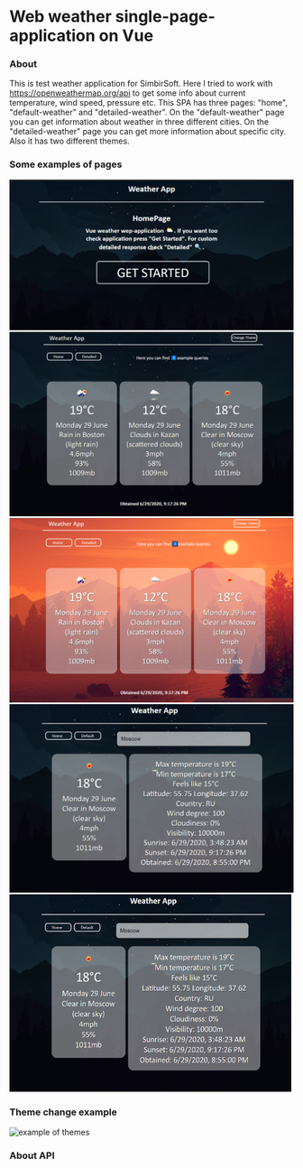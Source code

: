 # Web weather single-page-application on Vue

### About
This is test weather application for SimbirSoft. Here I tried to work with https://openweathermap.org/api to get some info about current temperature, wind speed, pressure etc. This SPA has three pages: "home", "default-weather" and "detailed-weather". On the "default-weather" page you can get information about weather in three different cities. On the "detailed-weather" page you can get more information about specific city. Also it has two different themes. 
### Some examples of pages

![home_page](https://github.com/chackydude/web-weather-app/raw/master/web-weather-app/public/media/home.png)
![home_page](https://github.com/chackydude/web-weather-app/raw/master/web-weather-app/public/media/default-dark.png)
![home_page](https://github.com/chackydude/web-weather-app/raw/master/web-weather-app/public/media/default-light.png)
![home_page](https://github.com/chackydude/web-weather-app/raw/master/web-weather-app/public/media/detailed-dark.png)
<img src="https://github.com/chackydude/web-weather-app/raw/master/web-weather-app/public/media/detailed-dark.png" width="500" height="350"/>  

### Theme change example
![example of themes](https://github.com/chackydude/web-weather-app/raw/master/web-weather-app/public/media/themes.gif)
### About API 
